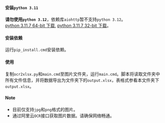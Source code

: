 #### 安装`python 3.11`
**请勿使用`python 3.12`**，依赖库`aiohttp`暂不支持`python 3.12`。  
[python 3.11.7 64-bit 下载](https://www.python.org/ftp/python/3.11.7/python-3.11.7-amd64.exe), [python 3.11.7 32-bit 下载](https://www.python.org/ftp/python/3.11.7/python-3.11.7.exe)。

#### 安装依赖
运行`pip_install.cmd`安装依赖。

#### 使用
复制`ocr2xlsx.py`和`main.cmd`至图片文件夹，运行`main.cmd`。脚本将读取文件夹中所有文件信息，并将数据导出为文件夹下的`output.xlsx`，表格式参看本文件夹下`output.xlsx`。

#### Note
* 目前仅支持`jpg`和`png`格式的图片。
* 通过阿里云`OCR`接口获取图片数据。请确保网络畅通。
